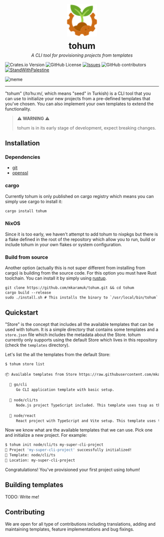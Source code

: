 <div align="center">
  <img src="./assets/logo_32_x_32.svg" alt="tohum logo" title="You should finish the projects that you have started" width=100/><br>
  <h1 style="margin-top: 10px; margin-bottom: 5px;">tohum</h1>
  <p style="margin-top: 0;"><em>A CLI tool for provisioning projects from templates</em></p>
</div>

![Crates.io Version](https://img.shields.io/crates/v/tohum)
![GitHub License](https://img.shields.io/github/license/mkaramuk/tohum)
[![Issues](https://img.shields.io/github/issues/mkaramuk/tohum)](https://github.com/mkaramuk/tohum/issues)
![GitHub contributors](https://img.shields.io/github/contributors/mkaramuk/tohum)
[![StandWithPalestine](https://raw.githubusercontent.com/TheBSD/StandWithPalestine/main/badges/StandWithPalestine.svg)](https://github.com/TheBSD/StandWithPalestine/blob/main/docs/README.md)

<img src="./assets/meme.jpg" alt="meme" title="You should finish the projects that you have started" width=200/>
<hr />

"tohum" (/toˈhuːm/, which means "seed" in Turkish) is a CLI tool that you can use to initialize your new projects from a pre-defined templates that you've chosen. You can also implement your own templates to extend the functionality.

> ⚠️ **WARNING** ⚠️
>
> tohum is in its early stage of development, expect breaking changes.

## Installation

### Dependencies

- [git](https://git-scm.com/)
- [openssl](https://github.com/openssl/openssl)

### cargo

Currently tohum is only published on cargo registry which means you can simply use cargo to install it:

```sh
cargo install tohum
```

### NixOS

Since it is too early, we haven't attempt to add tohum to nixpkgs but there is a flake defined in the root of the repository which allow you to run, build or include tohum in your own flakes or system configuration.

### Build from source

Another option (actually this is not super different from installing from cargo) is building from the source code. For this option you must have Rust toolchain. You can install it by simply using [rustup](https://rustup.rs/).

```shell
git clone https://github.com/mkaramuk/tohum.git && cd tohum
cargo build --release
sudo ./install.sh # This installs the binary to `/usr/local/bin/tohum`
```

## Quickstart

"Store" is the concept that includes all the available templates that can be used with tohum. It is a simple directory that contains some templates and a `store.json` file which includes the metadata about the Store. tohum currently only supports using the default Store which lives in this repository (check the `templates` directory).

Let's list the all the templates from the default Store:

```sh
$ tohum store list

📦 Available templates from Store https://raw.githubusercontent.com/mkaramuk/tohum/main/templates/store.json:

  📝 go/cli
     Go CLI application template with basic setup.

  📝 node/cli/ts
     Node.js project TypeScript included. This template uses tsup as the bundler.

  📝 node/react
     React project with TypeScript and Vite setup. This template uses tsup as the bundler.
```

Now we know what are the available templates that we can use. Pick one and initialize a new project. For example:

```sh
$ tohum init node/cli/ts my-super-cli-project
🎉 Project 'my-super-cli-project' successfully initialized!
📝 Template: node/cli/ts
📁 Location: my-super-cli-project
```

Congratulations! You've provisioned your first project using _tohum_!

## Building templates

TODO: Write me!

## Contributing

We are open for all type of contributions including translations, adding and maintaining templates, feature implementations and bug fixings.
